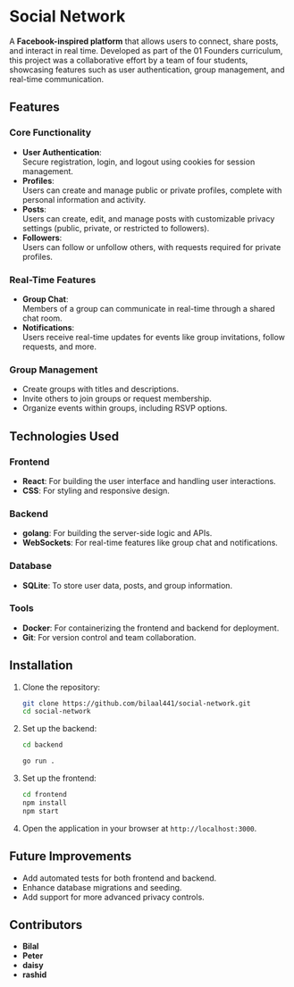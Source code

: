 
# Social Network

A **Facebook-inspired platform** that allows users to connect, share posts, and interact in real time. Developed as part of the 01 Founders curriculum, this project was a collaborative effort by a team of four students, showcasing features such as user authentication, group management, and real-time communication.

## Features

### Core Functionality
- **User Authentication**:  
  Secure registration, login, and logout using cookies for session management.
- **Profiles**:  
  Users can create and manage public or private profiles, complete with personal information and activity.
- **Posts**:  
  Users can create, edit, and manage posts with customizable privacy settings (public, private, or restricted to followers).
- **Followers**:  
  Users can follow or unfollow others, with requests required for private profiles.

### Real-Time Features
- **Group Chat**:  
  Members of a group can communicate in real-time through a shared chat room.
- **Notifications**:  
  Users receive real-time updates for events like group invitations, follow requests, and more.

### Group Management
- Create groups with titles and descriptions.
- Invite others to join groups or request membership.
- Organize events within groups, including RSVP options.

## Technologies Used

### Frontend
- **React**: For building the user interface and handling user interactions.
- **CSS**: For styling and responsive design.

### Backend
- **golang**: For building the server-side logic and APIs.
- **WebSockets**: For real-time features like group chat and notifications.

### Database
- **SQLite**: To store user data, posts, and group information.

### Tools
- **Docker**: For containerizing the frontend and backend for deployment.
- **Git**: For version control and team collaboration.



## Installation

1. Clone the repository:
   ```bash
   git clone https://github.com/bilaal441/social-network.git
   cd social-network
   ```

2. Set up the backend:
   ```bash
   cd backend

   go run .
   ```

3. Set up the frontend:
   ```bash
   cd frontend
   npm install
   npm start
   ```

4. Open the application in your browser at `http://localhost:3000`.

## Future Improvements
- Add automated tests for both frontend and backend.
- Enhance database migrations and seeding.
- Add support for more advanced privacy controls.

## Contributors
- **Bilal** 
- **Peter** 
- **daisy** 
- **rashid** 
